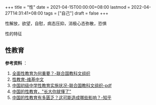 +++
title = "性"
date = 2021-04-15T00:00:00+08:00
lastmod = 2022-04-27T14:31:41+08:00
tags = ["自己"]
draft = false
+++

性解放，欲望，自慰，病态压抑，消极心态弥散，恐惧

性的特征

## 性教育

**参考资料** ：

1. [全面性教育为何重要？-联合国教科文组织](https://zh.unesco.org/news/quan-mian-xing-jiao-yu-wei-he-chong-yao)
2. [性教育-维基中文](https://zh.wikipedia.org/wiki/%E6%80%A7%E6%95%99%E8%82%B2)
3. [中国初级中学性教育实施状况-联合国教科文组织-pdf](https://china.unfpa.org/sites/default/files/pub-pdf/Implementation%20of%20CSE%20in%20middle%20schools%20report_final_chn.pdf)
4. [中国的性教育，"长大你就懂了"](https://www.jiemodui.com/N/100785.html)
5. [中国的性教育有多匮乏？这可能造成哪些影响？-知乎](https://www.zhihu.com/question/33593693)
